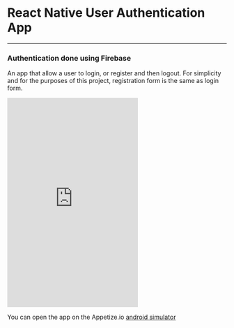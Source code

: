 # React Native User Authentication App
---
### Authentication done using Firebase

An app that allow a user to login, or register and then logout. For simplicity and for the purposes of this project, registration form is the same as login form.

<iframe height=480 frameborder=0 scrolling='no' src='https://appetize.io/embed/19zwcrupx4cv60m7n0vppc1dgc?device=nexus5&scale=60&orientation=portrait&osVersion=7.0'>
</iframe>

You can open the app on the Appetize.io [android simulator](https://appetize.io/app/19zwcrupx4cv60m7n0vppc1dgc?device=nexus5&scale=75&orientation=portrait&osVersion=7.0)


